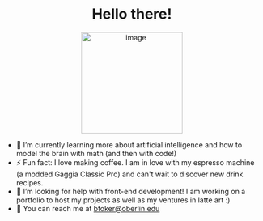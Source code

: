 <h1 align="center"> Hello there! </h1>
<p align="center"><img width="200" alt="image" src="https://github.com/ben-toker/ben-toker/assets/117331544/dc6951a0-8c97-419a-bf8b-cab456779ea2"></p>

- 🌱 I’m currently learning more about artificial intelligence and how to model the brain with math (and then with code!)
- ⚡ Fun fact: I love making coffee. I am in love with my espresso machine (a modded Gaggia Classic Pro) and can't wait to discover new drink recipes.
- 🤔 I’m looking for help with front-end development! I am working on a portfolio to host my projects as well as my ventures in latte art :)
- 📨 You can reach me at btoker@oberlin.edu
